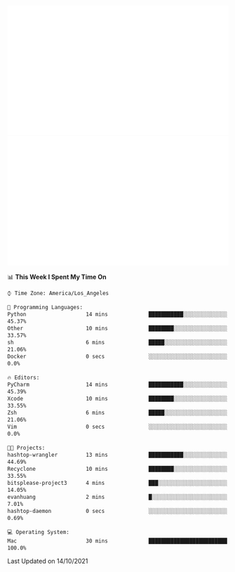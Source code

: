 <a href="https://github.com/jstrieb/github-stats">
 
![](https://github.com/evanhuang117/github-stats/blob/master/generated/overview.svg)
![](https://github.com/evanhuang117/github-stats/blob/master/generated/languages.svg)

</a>

<!--START_SECTION:waka-->
📊 **This Week I Spent My Time On** 

```text
⌚︎ Time Zone: America/Los_Angeles

💬 Programming Languages: 
Python                   14 mins             ███████████░░░░░░░░░░░░░░   45.37% 
Other                    10 mins             ████████░░░░░░░░░░░░░░░░░   33.57% 
sh                       6 mins              █████░░░░░░░░░░░░░░░░░░░░   21.06% 
Docker                   0 secs              ░░░░░░░░░░░░░░░░░░░░░░░░░   0.0%

🔥 Editors: 
PyCharm                  14 mins             ███████████░░░░░░░░░░░░░░   45.39% 
Xcode                    10 mins             ████████░░░░░░░░░░░░░░░░░   33.55% 
Zsh                      6 mins              █████░░░░░░░░░░░░░░░░░░░░   21.06% 
Vim                      0 secs              ░░░░░░░░░░░░░░░░░░░░░░░░░   0.0%

🐱‍💻 Projects: 
hashtop-wrangler         13 mins             ███████████░░░░░░░░░░░░░░   44.69% 
Recyclone                10 mins             ████████░░░░░░░░░░░░░░░░░   33.55% 
bitsplease-project3      4 mins              ███░░░░░░░░░░░░░░░░░░░░░░   14.05% 
evanhuang                2 mins              █░░░░░░░░░░░░░░░░░░░░░░░░   7.01% 
hashtop-daemon           0 secs              ░░░░░░░░░░░░░░░░░░░░░░░░░   0.69%

💻 Operating System: 
Mac                      30 mins             █████████████████████████   100.0%

```


 Last Updated on 14/10/2021
<!--END_SECTION:waka-->

